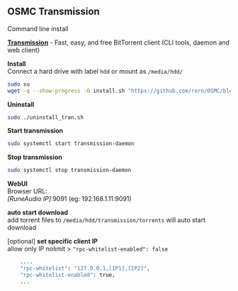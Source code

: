 OSMC Transmission
---
Command line install  


[**Transmission**](https://transmissionbt.com/) - Fast, easy, and free BitTorrent client (CLI tools, daemon and web client)  

**Install**  
Connect a hard drive with label `hdd` or mount as `/media/hdd/`  
```sh
sudo su
wget -q --show-progress -O install.sh "https://github.com/rern/OSMC/blob/master/transmission/install.sh?raw=1"; chmod +x install.sh; ./install.sh
```

**Uninstall**  
```sh
sudo ./uninstall_tran.sh
```

**Start transmission**  
```sh
sudo systemctl start transmission-daemon
```

**Stop transmission**  
```sh
sudo systemctl stop transmission-daemon
```

**WebUI**    
Browser URL:  
_[RuneAudio IP]_:9091 (eg: 192.168.1.11:9091)  

**auto start download**  
add torrent files to `/media/hdd/transmission/torrents` will auto start download  

[optional] **set specific client IP**  
allow only IP
nolimit > `"rpc-whitelist-enabled": false`
```sh
    ....
    "rpc-whitelist": "127.0.0.1,[IP1],[IP2]",
    "rpc-whitelist-enabled": true,
    ...
```
